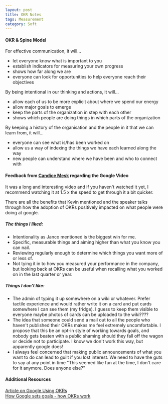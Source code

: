 ```yaml
---
layout: post
title: OKR Notes
tags: Measurement
category: Soft
---
```


#### OKR & Spine Model ####

For effective communication, it will...
- let everyone know what is important to you  
- establish indicators for measuring your own progress  
- shows how far along we are  
- everyone can look for opportunities to help everyone reach their objectives  

By being intentional in our thinking and actions, it will...  
- allow each of us to be more explicit about where we spend our energy  
- allow major goals to emerge  
- keep the parts of the organization in step with each other  
- shows which people are doing things in which parts of the organization  

By keeping a history of the organisation and the people in it that we can learn from, it will...  
- everyone can see what is/has been worked on  
- allow us a way of indexing the things we have each learned along the way  
- new people can understand where we have been and who to connect with  

#### Feedback from [Candice Mesk](devblog.candicemesk.co.za) regarding the Google Video ####

It was a long and interesting video and if you haven't watched it yet, I recommend watching it at 1.5 x the speed to get through it a bit quicker.

There are all the benefits that Kevin mentioned and the speaker talks through how the adoption of OKRs positively impacted on what people were doing at google. 

##### The things I liked: #####  
- Intentionality as Janco mentioned is the biggest win for me.  
- Specific, measurable things and aiming higher than what you know you can nail.   
- Reviewing regularly enough to determine which things you want more of or less of.  
- Not tying it in to how you measured your performance in the company, but looking back at OKRs can be useful when recalling what you worked on in the last quarter or year.  

##### Things I don't like: #####  
- The admin of typing it up somewhere on a wiki or whatever. Prefer tactile experience and would rather write it on a card and put cards somewhere I can see them (my fridge). I guess to keep them visible to everyone maybe photos of cards can be uploaded to the wiki????  
- The idea that someone could send a mail out to all the people who haven't published their OKRs makes me feel extremely uncomfortable. I propose that this be an opt-in style of working towards goals, and nobody gets beaten with a public shaming should they fall off the wagon or decide not to participate. I know we don't work this way, but apparently google does!  
- I always feel concerned that making public announcements of what you want to do can lead to guilt if you lost interest. We need to have the guts to say at any point in time "This seemed like fun at the time, I don't care for it anymore. Does anyone else?"  

#### Additional Resources ####

[Article on Google Using OKRs](http://www.businessinsider.com/googles-ranking-system-okr-2014-1)  
[How Google sets goals - how OKRs work](https://www.youtube.com/watch?v=mJB83EZtAjc)  
